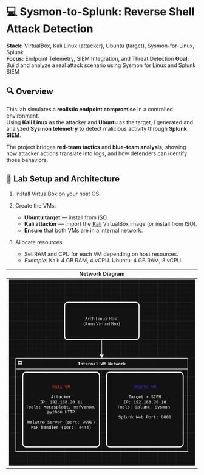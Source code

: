 # 💻 Sysmon-to-Splunk: Reverse Shell Attack Detection

**Stack:** VirtualBox, Kali Linux (attacker), Ubuntu (target), Sysmon-for-Linux, Splunk  
**Focus:** Endpoint Telemetry, SIEM Integration, and Threat Detection
**Goal:** Build and analyze a real attack scenario using Sysmon for Linux and Splunk SIEM

## 🔍 Overview

This lab simulates a **realistic endpoint compromise** in a controlled environment.  
Using **Kali Linux** as the attacker and **Ubuntu** as the target, I generated and analyzed **Sysmon telemetry** to detect malicious activity through **Splunk SIEM**.

The project bridges **red-team tactics** and **blue-team analysis**, showing how attacker actions translate into logs, and how defenders can identify those behaviors.

## 🧱 Lab Setup and Architecture

1. Install VirtualBox on your host OS.  

2. Create the VMs:
   - **Ubuntu target** — install from [ISO](https://ubuntu.com/download/desktop).
   - **Kali attacker** — import the [Kali](https://www.kali.org/get-kali/#kali-platforms) VirtualBox image (or install from ISO).
   - **Ensure** that both VMs are in a internal network.

2. Allocate resources:
   - Set RAM and CPU for each VM depending on host resources.
   - *Example:* Kali: 4 GB RAM, 4 vCPU. Ubuntu: 4 GB RAM, 3 vCPU.


| Network Diagram                       |
| ------------------------------------- |
| ![diagram](./docs/diagram.png)        |  

